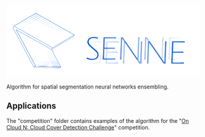 <img src="./docs/images/senne.png" width="550"/>

Algorithm for spatial segmentation neural networks ensembling. 

## Applications

The "competition" folder contains examples of the algorithm for the "[On Cloud N: Cloud Cover Detection Challenge](https://www.drivendata.org/competitions/83/cloud-cover/)" competition. 